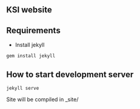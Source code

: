 KSI website
-----------

Requirements
------------


* Install jekyll
```
gem install jekyll
```


How to start development server 
-------------------------------

    
```
jekyll serve
```

Site will be compiled in _site/


